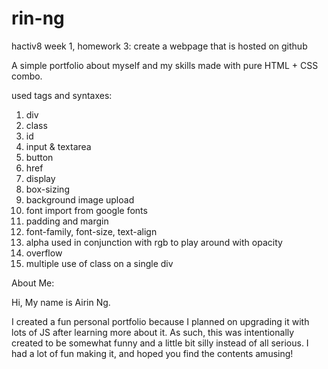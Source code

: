 # rin-ng
hactiv8 week 1, homework 3: create a webpage that is hosted on github

A simple portfolio about myself and my skills made with pure HTML + CSS combo.

used tags and syntaxes:
1. div
2. class
3. id
4. input & textarea
5. button
6. href
7. display
8. box-sizing
9. background image upload
10. font import from google fonts
11. padding and margin
12. font-family, font-size, text-align
13. alpha used in conjunction with rgb to play around with opacity
14. overflow
15. multiple use of class on a single div

About Me:

Hi, My name is Airin Ng.

I created a fun personal portfolio because I planned on upgrading it with lots of JS after learning more about it.
As such, this was intentionally created to be somewhat funny and a little bit silly instead of all serious.
I had a lot of fun making it, and hoped you find the contents amusing!

